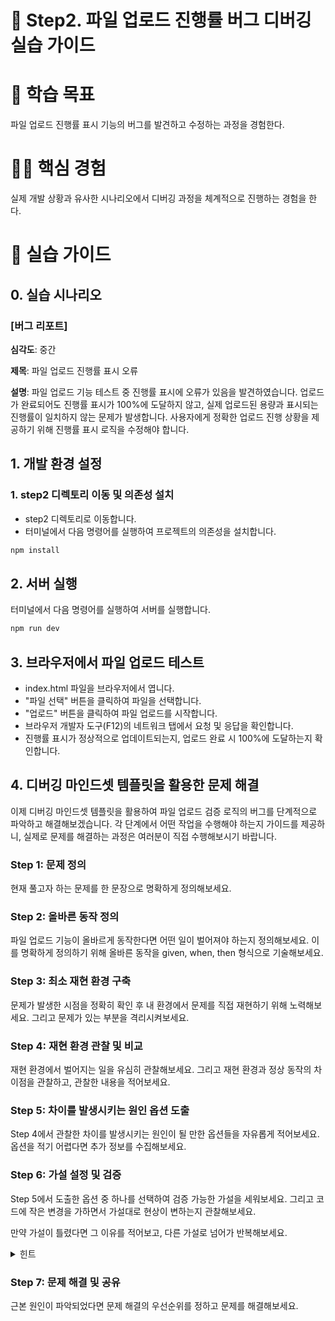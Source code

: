 # 📂 Step2. 파일 업로드 진행률 버그 디버깅 실습 가이드

# 🎯 학습 목표

파일 업로드 진행률 표시 기능의 버그를 발견하고 수정하는 과정을 경험한다.

# 🏃🏻 핵심 경험

실제 개발 상황과 유사한 시나리오에서 디버깅 과정을 체계적으로 진행하는 경험을 한다.

# 📝 실습 가이드

## 0. 실습 시나리오

### [버그 리포트]

**심각도**: 중간

**제목**: 파일 업로드 진행률 표시 오류

**설명**:
파일 업로드 기능 테스트 중 진행률 표시에 오류가 있음을 발견하였습니다. 업로드가 완료되어도 진행률 표시가 100%에 도달하지 않고, 실제 업로드된 용량과 표시되는 진행률이 일치하지 않는 문제가 발생합니다. 사용자에게 정확한 업로드 진행 상황을 제공하기 위해 진행률 표시 로직을 수정해야 합니다.

## 1. 개발 환경 설정

### 1. step2 디렉토리 이동 및 의존성 설치

- step2 디렉토리로 이동합니다.
- 터미널에서 다음 명령어를 실행하여 프로젝트의 의존성을 설치합니다.

```bash
npm install
```

## 2. 서버 실행

터미널에서 다음 명령어를 실행하여 서버를 실행합니다.

```bash
npm run dev
```

## 3. 브라우저에서 파일 업로드 테스트

- index.html 파일을 브라우저에서 엽니다.
- "파일 선택" 버튼을 클릭하여 파일을 선택합니다.
- "업로드" 버튼을 클릭하여 파일 업로드를 시작합니다.
- 브라우저 개발자 도구(F12)의 네트워크 탭에서 요청 및 응답을 확인합니다.
- 진행률 표시가 정상적으로 업데이트되는지, 업로드 완료 시 100%에 도달하는지 확인합니다.

## 4. 디버깅 마인드셋 템플릿을 활용한 문제 해결

이제 디버깅 마인드셋 템플릿을 활용하여 파일 업로드 검증 로직의 버그를 단계적으로 파악하고 해결해보겠습니다. 각 단계에서 어떤 작업을 수행해야 하는지 가이드를 제공하니, 실제로 문제를 해결하는 과정은 여러분이 직접 수행해보시기 바랍니다.

### Step 1: 문제 정의

현재 풀고자 하는 문제를 한 문장으로 명확하게 정의해보세요.

### Step 2: 올바른 동작 정의

파일 업로드 기능이 올바르게 동작한다면 어떤 일이 벌어져야 하는지 정의해보세요. 이를 명확하게 정의하기 위해 올바른 동작을 given, when, then 형식으로 기술해보세요.

### Step 3: 최소 재현 환경 구축

문제가 발생한 시점을 정확히 확인 후 내 환경에서 문제를 직접 재현하기 위해 노력해보세요. 그리고 문제가 있는 부분을 격리시켜보세요.

### Step 4: 재현 환경 관찰 및 비교

재현 환경에서 벌어지는 일을 유심히 관찰해보세요. 그리고 재현 환경과 정상 동작의 차이점을 관찰하고, 관찰한 내용을 적어보세요.

### Step 5: 차이를 발생시키는 원인 옵션 도출

Step 4에서 관찰한 차이를 발생시키는 원인이 될 만한 옵션들을 자유롭게 적어보세요. 옵션을 적기 어렵다면 추가 정보를 수집해보세요.

### Step 6: 가설 설정 및 검증

Step 5에서 도출한 옵션 중 하나를 선택하여 검증 가능한 가설을 세워보세요. 그리고 코드에 작은 변경을 가하면서 가설대로 현상이 변하는지 관찰해보세요.

만약 가설이 틀렸다면 그 이유를 적어보고, 다른 가설로 넘어가 반복해보세요.

<details>
<summary>힌트</summary>

- updateProgress 함수가 업로드 완료 시점에 호출되는지 확인해보세요.
- uploadedBytes 변수가 업로드된 청크 크기만큼 정확하게 증가하는지 확인해보세요.
- totalSize 값이 실제 파일 크기와 일치하는지 확인해보세요.

</details>

### Step 7: 문제 해결 및 공유

근본 원인이 파악되었다면 문제 해결의 우선순위를 정하고 문제를 해결해보세요.
